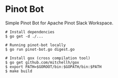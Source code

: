 Pinot Bot
====

Simple Pinot Bot for Apache Pinot Slack Workspace.

```
# Install dependencies
$ go get -d ./...

# Running pinot-bot locally
$ go run pinot-bot.go digest.go
```

```
# Install gox (cross compilation tool)
$ go get github.com/mitchellh/gox
$ export PATH=$GOROOT/bin:$GOPATH/bin:$PATH
$ make build
```